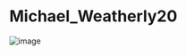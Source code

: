 # Michael_Weatherly20
![image](https://github.com/Bwoytaker/Michael_Weatherly20/assets/141702247/3a6d0660-e2fd-4a1f-a902-e9b3de3dbf17)
